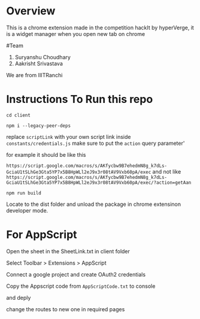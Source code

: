 # Overview

This is a chrome extension made in the competition hackIt by hyperVerge, it is a widget manager when you open new tab on chrome


#Team

1. Suryanshu Choudhary
2. Aakrisht Srivastava 

We are from IIITRanchi

# Instructions To Run this repo

`cd client`

`npm i --legacy-peer-deps`

replace `scriptLink` with your own script link inside `constants/credentials.js`
make sure to put the `action` query parameter'

for example it should be like this

`https://script.google.com/macros/s/AKfycbw9B7ehedmN8g_k7dLs-GciaU1tSLhGe3Gta5YP7x5B8HpWLl2eJ9x3r08tAV9Vxb60pA/exec` and not like `https://script.google.com/macros/s/AKfycbw9B7ehedmN8g_k7dLs-GciaU1tSLhGe3Gta5YP7x5B8HpWLl2eJ9x3r08tAV9Vxb60pA/exec/?action=getAan`

`npm run build`

Locate to the dist folder and unload the package in chrome extensinon developer mode.

# For AppScript

Open the sheet in the SheetLink.txt in client folder

Select Toolbar > Extensions > AppScript

Connect a google project and create OAuth2 credentials

Copy the Appscript code from `AppScriptCode.txt` to console

and deply

change the routes to new one in required pages

